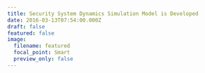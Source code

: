 ```yaml
---
title: Security System Dynamics Simulation Model is Developed
date: 2016-03-13T07:54:00.000Z
draft: false
featured: false
image:
  filename: featured
  focal_point: Smart
  preview_only: false
---
```


